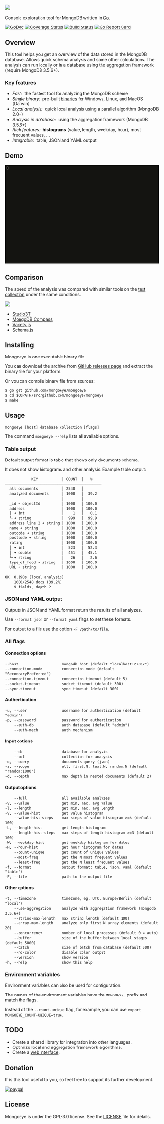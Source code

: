 <a href="https://raw.githubusercontent.com/mongoeye/mongoeye/master/_misc/logo_name_small.png?v1" title="logo"><img src="https://raw.githubusercontent.com/mongoeye/mongoeye/master/_misc/logo_name_small.png?v1" width="300"/></a>


Console exploration tool for MongoDB written in [Go](https://golang.org).

[![GoDoc](https://godoc.org/github.com/golang/gddo?status.svg)](http://godoc.org/github.com/mongoeye/mongoeye)
[![Coverage Status](https://coveralls.io/repos/github/mongoeye/mongoeye/badge.svg?branch=master)](https://coveralls.io/github/mongoeye/mongoeye?branch=master)
[![Build Status](https://travis-ci.org/mongoeye/mongoeye.svg?branch=master)](https://travis-ci.org/mongoeye/mongoeye)
[![Go Report Card](https://goreportcard.com/badge/github.com/mongoeye/mongoeye)](https://goreportcard.com/report/github.com/mongoeye/mongoeye)

## Overview

This tool helps you get an overview of the data stored in the MongoDB database. Allows quick schema analysis and some other calculations. The analysis can run locally or in a database using the aggregation framework (require MongoDB 3.5.6+).

### Key features

* *Fast:*&nbsp; the fastest tool for analyzing the MongoDB scheme
* *Single binary:*&nbsp; pre-built [binaries](https://github.com/mongoeye/mongoeye/releases) for Windows, Linux, and MacOS (Darwin)
* *Local analysis:*&nbsp; quick local analysis using a parallel algorithm (MongoDB 2.0+)
* *Analysis in database:*&nbsp; using the aggregation framework (MongoDB 3.5.6+)
* *Rich features:*&nbsp; **histograms** (value, length, weekday, hour), most frequent values, ... 
* *Integrable:*&nbsp; table, JSON and YAML output

## Demo

<a href="https://asciinema.org/a/7n7ubvmtpnefp637m4n1g9la1?autoplay=1" target="_blank" title="Open in asciinema.org"><img src="https://github.com/mongoeye/mongoeye/blob/master/_misc/console.gif?raw=true" /></a>

## Comparison

The speed of the analysis was compared with similar tools on the [test collection](https://github.com/mongoeye/mongoeye/blob/master/_contrib/dataset/companies.json) under the same conditions.

<a href="https://github.com/mongoeye/mongoeye/blob/master/_misc/comparison.png?raw=true" target="_blank" title="Open image"><img src="https://github.com/mongoeye/mongoeye/blob/master/_misc/comparison.png?raw=true" /></a>

* [Studio3T](https://studio3t.com)
* [MongoDB Compass](https://www.mongodb.com/products/compass)
* [Variety.js](https://github.com/variety/variety)
* [Schema.js](https://github.com/skratchdot/mongodb-schema)

## Installing

Mongoeye is one executable binary file. 

You can download the archive from [GitHub releases page](https://github.com/mongoeye/mongoeye/releases) and extract the binary file for your platform.

Or you can compile binary file from sources:
```
$ go get github.com/mongoeye/mongoeye
$ cd $GOPATH/src/github.com/mongoeye/mongoeye
$ make
```

## Usage

```
mongoeye [host] database collection [flags]
```

The command `mongoeye --help` lists all available options.

### Table output

Default output format is table that shows only documents schema.

It does not show histograms and other analysis. Example table output:
```
            KEY           │ COUNT  │   %    
────────────────────────────────────────────
  all documents           │ 2548   │        
  analyzed documents      │ 1000   │  39.2  
                          │        │        
  _id ➜ objectId          │ 1000   │ 100.0  
  address                 │ 1000   │ 100.0  
  │ ➜ int                 │    1   │   0.1  
  └╴➜ string              │  999   │  99.9  
  address line 2 ➜ string │ 1000   │ 100.0  
  name ➜ string           │ 1000   │ 100.0  
  outcode ➜ string        │ 1000   │ 100.0  
  postcode ➜ string       │ 1000   │ 100.0  
  rating                  │ 1000   │ 100.0  
  │ ➜ int                 │  523   │  52.3  
  │ ➜ double              │  451   │  45.1  
  └╴➜ string              │   26   │   2.6  
  type_of_food ➜ string   │ 1000   │ 100.0  
  URL ➜ string            │ 1000   │ 100.0  

OK  0.190s (local analysis)
    1000/2548 docs (39.2%)
    9 fields, depth 2
```

### JSON and YAML output

Outputs in JSON and YAML format return the results of all analyzes.

Use `--format json` or `--format yaml` flags to set these formats.

For output to a file use the option `-F /path/to/file`.

### All flags

#### Connection options
```
--host                    mongodb host (default "localhost:27017")
--connection-mode         connection mode (default "SecondaryPreferred")
--connection-timeout      connection timeout (default 5)
--socket-timeout          socket timeout (default 300)
--sync-timeout            sync timeout (default 300)
```

#### Authentication
```
-u, --user                username for authentication (default "admin")
-p, --password            password for authentication
    --auth-db             auth database (default "admin")
    --auth-mech           auth mechanism
```

#### Input options
```
    --db                  database for analysis
    --col                 collection for analysis
-q, --query               documents query (json)
-s, --scope               all, first:N, last:N, random:N (default "random:1000")
-d, --depth               max depth in nested documents (default 2)
```

#### Output options
```
    --full                all available analyzes
-v, --value               get min, max, avg value
-l, --length              get min, max, avg length
-V, --value-hist          get value histogram
    --value-hist-steps    max steps of value histogram >=3 (default 100)
-L, --length-hist         get length histogram
    --length-hist-steps   max steps of length histogram >=3 (default 100)
-W, --weekday-hist        get weekday histogram for dates
-H, --hour-hist           get hour histogram for dates
    --count-unique        get count of unique values
    --most-freq           get the N most frequent values
    --least-freq          get the N least frequent values
-f, --format              output format: table, json, yaml (default "table")
-F, --file                path to the output file
```

#### Other options
```
-t, --timezone            timezone, eg. UTC, Europe/Berlin (default "local")
    --use-aggregation     analyze with aggregation framework (mongodb 3.5.6+)
    --string-max-length   max string length (default 100)
    --array-max-length    analyze only first N array elements (default 20)
    --concurrency         number of local processes (default 0 = auto)
    --buffer              size of the buffer between local stages (default 5000)
    --batch               size of batch from database (default 500)
    --no-color            disable color output
    --version             show version
-h, --help                show this help
```

### Environment variables

Environment variables can also be used for configuration. 

The names of the environment variables have the `MONGOEYE_` prefix and match the flags.

Instead of the `--count-unique` flag, for example, you can use `export MONGOEYE_COUNT-UNIQUE=true`.

## TODO

* Create a shared library for integration into other languages.
* Optimize local and aggregation framework algorithms.
* Create a [web interface](https://github.com/mongoeye/mongoeye-ui).

## Donation

If is this tool useful to you, so feel free to support its further development.

[![paypal](https://www.paypalobjects.com/en_US/i/btn/btn_donateCC_LG.gif)](https://www.paypal.com/cgi-bin/webscr?cmd=_s-xclick&hosted_button_id=JEMPF6RQJP7XA)


## License

Mongoeye is under the GPL-3.0 license. See the [LICENSE](LICENSE.md) file for details.



